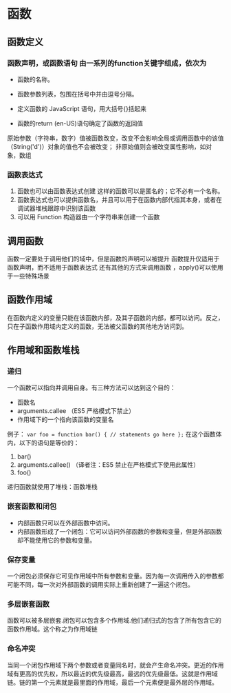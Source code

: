 # 函数
## 函数定义
###  函数声明，或函数语句 由一系列的function关键字组成，依次为
- 函数的名称。
- 函数参数列表，包围在括号中并由逗号分隔。
- 定义函数的 JavaScript 语句，用大括号{}括起来

- 函数的return (en-US)语句确定了函数的返回值

原始参数（字符串，数字）值被函数改变，改变不会影响全局或调用函数中的该值
（String('d')）对象的值也不会被改变；
非原始值则会被改变属性影响，如对象，数组

### 函数表达式
1. 函数也可以由函数表达式创建 这样的函数可以是匿名的；它不必有一个名称。
2. 函数表达式也可以提供函数名，并且可以用于在函数内部代指其本身，或者在调试器堆栈跟踪中识别该函数
3. 可以用 Function 构造器由一个字符串来创建一个函数

## 调用函数
函数一定要处于调用他们的域中，但是函数的声明可以被提升
函数提升仅适用于函数声明，而不适用于函数表达式
还有其他的方式来调用函数 ，apply()可以使用于一些特殊场景


## 函数作用域
在函数内定义的变量只能在该函数内部，及其子函数的内部，都可以访问。反之，只在子函数作用域内定义的函数，无法被父函数的其他地方访问到。 

## 作用域和函数堆栈
### 递归
一个函数可以指向并调用自身。有三种方法可以达到这个目的：

- 函数名
- arguments.callee （ES5 严格模式下禁止）
- 作用域下的一个指向该函数的变量名

例子：
` var foo = function bar() {
   // statements go here
}; `
在这个函数体内，以下的语句是等价的：

1. bar()
2. arguments.callee() （译者注：ES5 禁止在严格模式下使用此属性）
3. foo()

递归函数就使用了堆栈：函数堆栈

### 嵌套函数和闭包
- 内部函数只可以在外部函数中访问。
- 内部函数形成了一个闭包：它可以访问外部函数的参数和变量，但是外部函数却不能使用它的参数和变量。

### 保存变量
一个闭包必须保存它可见作用域中所有参数和变量。因为每一次调用传入的参数都可能不同，每一次对外部函数的调用实际上重新创建了一遍这个闭包。

### 多层嵌套函数
函数可以被多层嵌套.闭包可以包含多个作用域.他们递归式的包含了所有包含它的函数作用域。这个称之为作用域链

### 命名冲突
当同一个闭包作用域下两个参数或者变量同名时，就会产生命名冲突。更近的作用域有更高的优先权，所以最近的优先级最高，最远的优先级最低。这就是作用域链。链的第一个元素就是最里面的作用域，最后一个元素便是最外层的作用域。